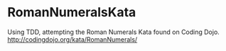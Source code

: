 # RomanNumeralsKata
Using TDD, attempting the Roman Numerals Kata found on Coding Dojo. http://codingdojo.org/kata/RomanNumerals/

